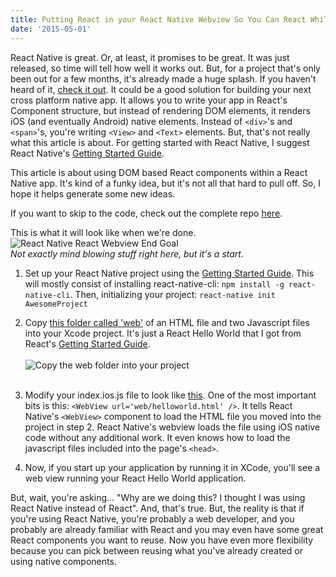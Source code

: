 ```yaml
---
title: Putting React in your React Native Webview So You Can React While You React
date: '2015-05-01'
---
```


React Native is great. Or, at least, it promises to be great. It was just released, so time will tell how well it works out. But, for a project that's only been out for a few months, it's already made a huge splash. If you haven't heard of it, [check it out](https://facebook.github.io/react-native/). It could be a good solution for building your next cross platform native app. It allows you to write your app in React's Component structure, but instead of rendering DOM elements, it renders iOS (and eventually Android) native elements. Instead of `<div>`'s and `<span>`'s, you're writing `<View>` and `<Text>` elements. But, that's not really what this article is about. For getting started with React Native, I suggest React Native's [Getting Started Guide](http://facebook.github.io/react-native/docs/getting-started.html#content).

This article is about using DOM based React components within a React Native app. It's kind of a funky idea, but it's not all that hard to pull off. So, I hope it helps generate some new ideas.

If you want to skip to the code, check out the complete repo [here](https://github.com/refactornator/ReactNativeReactWebview).

This is what it will look like when we're done.
<br />
![React Native React Webview End Goal](./react-native-react-webview-end-goal.png)
<br />
_Not exactly mind blowing stuff right here, but it's a start._

1. Set up your React Native project using the [Getting Started Guide](https://facebook.github.io/react-native/docs/getting-started.html). This will mostly consist of installing react-native-cli: `npm install -g react-native-cli`. Then, initializing your project: `react-native init AwesomeProject`

2. Copy [this folder called 'web'](https://github.com/refactornator/ReactNativeReactWebview/tree/master/web) of an HTML file and two Javascript files into your Xcode project. It's just a React Hello World that I got from React's [Getting Started Guide](https://facebook.github.io/react/docs/getting-started.html).
   <br />
   <br />
   ![Copy the web folder into your project](./react-native-react-webview-copy-web-folder.gif)
   <br />
   <br />

3. Modify your index.ios.js file to look like [this](https://github.com/refactornator/ReactNativeReactWebview/blob/master/index.ios.js). One of the most important bits is this: `<WebView url='web/helloworld.html' />`. It tells React Native's `<WebView>` component to load the HTML file you moved into the project in step 2. React Native's webview loads the file using iOS native code without any additional work. It even knows how to load the javascript files included into the page's `<head>`.

4. Now, if you start up your application by running it in XCode, you'll see a web view running your React Hello World application.

But, wait, you're asking... "Why are we doing this? I thought I was using React Native instead of React". And, that's true. But, the reality is that if you're using React Native, you're probably a web developer, and you probably are already familiar with React and you may even have some great React components you want to reuse. Now you have even more flexibility because you can pick between reusing what you've already created or using native components.

